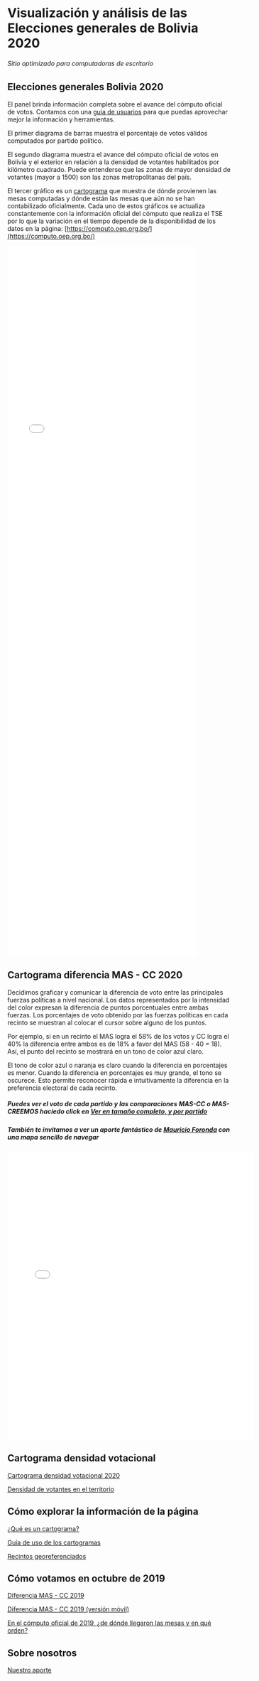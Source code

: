 # Visualización y análisis de las Elecciones generales de Bolivia 2020

###### Sitio optimizado para computadoras de escritorio

## Elecciones generales Bolivia 2020 

El panel brinda información completa sobre el avance del cómputo oficial de votos. Contamos con una [guía de usuarios](Ejemplos/Guia_de_uso.md) para que puedas aprovechar mejor la información y herramientas.

El primer diagrama de barras muestra el porcentaje de votos válidos computados por partido político. 

El segundo diagrama muestra el avance del cómputo oficial de votos en Bolivia y el exterior en relación a la densidad de votantes habilitados por kilómetro cuadrado. Puede entenderse que las zonas de mayor densidad de votantes (mayor a 1500) son las zonas metropolitanas del país. 

El tercer gráfico es un [cartograma](Ejemplos/que_es_un_cartograma.md) que muestra de dónde provienen las mesas computadas y dónde están las mesas que aún no se han contabilizado oficialmente. Cada uno de estos gráficos se actualiza constantemente con la información oficial del cómputo que realiza el TSE por lo que la variación en el tiempo depende de la disponibilidad de los datos en la página: [https://computo.oep.org.bo/](https://computo.oep.org.bo/) 




<iframe src="Ejemplos/z050_panel.html"
    sandbox="allow-same-origin allow-scripts"
    width="85%"
    height="1600"
    scrolling="no"
    seamless="seamless"
    frameborder="0">
</iframe>



## Cartograma diferencia MAS - CC 2020

Decidimos graficar y comunicar la diferencia de voto entre las principales fuerzas políticas a nivel nacional. Los datos representados por la intensidad del color expresan la diferencia de puntos porcentuales entre ambas fuerzas. Los porcentajes de voto obtenido por las fuerzas políticas en cada recinto se muestran al colocar el cursor sobre alguno de los puntos.

Por ejemplo, si en un recinto el MAS logra el 58% de los votos y CC logra el 40% la diferencia entre ambos es de 18% a favor del MAS (58 - 40 = 18). Así, el punto del recinto se mostrará en un tono de color azul claro. 

El tono de color azul o naranja es claro cuando la diferencia en porcentajes es menor. Cuando la diferencia en porcentajes es muy grande, el tono se oscurece. Esto permite reconocer rápida e intuitivamente la diferencia en la preferencia electoral de cada recinto.

##### Puedes ver el voto de cada partido y las comparaciones MAS-CC o MAS-CREEMOS haciedo click en [Ver en tamaño completo, y por partido](graficas_htmls/z037_summary_latest.html)

##### También te invitamos a ver un aporte fantástico de [Mauricio Foronda](https://mauforonda.github.io/elecciones2020/) con una mapa sencillo de navegar

<iframe src="graficas_htmls/z037_d_mas_cc_latest.html"
    sandbox="allow-same-origin allow-scripts"
    width="110%" 
    height="650"   
    scrolling="no"
    seamless="seamless"
    frameborder="0">
</iframe>



## Cartograma densidad votacional

[Cartograma densidad votacional 2020](Ejemplos/dens.md)

[Densidad de votantes en el territorio](Ejemplos/Densidad.md)



## Cómo explorar la información de la página

[¿Qué es un cartograma?](Ejemplos/que_es_un_cartograma.md)

[Guía de uso de los cartogramas](Ejemplos/Guia_de_uso.md)

[Recintos georeferenciados](Ejemplos/Recintos_georeferenciados.md)




## Cómo votamos en octubre de 2019
[Diferencia MAS - CC 2019](Ejemplos/z038_carto_map_mas_cc.html)  

[Diferencia MAS - CC 2019 (versión móvil)](dif_mas_cc_2019.md) 

[En el cómputo oficial de 2019, ¿de dónde llegaron las mesas y en qué orden?](Ejemplos/z050_mostrar_mesas_faltantes.html)


## Sobre nosotros
[Nuestro aporte](Ejemplos/Nuestro_aporte.md)


